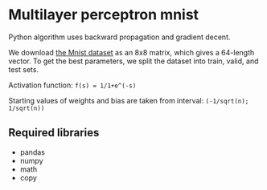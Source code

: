 # Multilayer perceptron mnist

Python algorithm uses backward propagation and gradient decent.


We download [the Mnist dataset](https://en.wikipedia.org/wiki/MNIST_database) as an 8x8 matrix, which gives a 64-length vector. To get the best parameters, we split the dataset into train, valid, and test sets.


Activation function: `f(s) = 1/1+e^(-s)`


Starting values of weights and bias are taken from interval:
`(-1/sqrt(n); 1/sqrt(n))`

## Required libraries
- pandas
- numpy
- math
- copy
